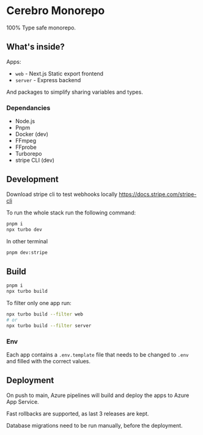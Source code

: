 # Cerebro Monorepo

100% Type safe monorepo.

## What's inside?

Apps:
- `web` - Next.js Static export frontend
- `server` - Express backend

And packages to simplify sharing variables and types.

### Dependancies

- Node.js
- Pnpm
- Docker (dev)
- FFmpeg
- FFprobe
- Turborepo
- stripe CLI (dev)

## Development

Download stripe cli to test webhooks locally
https://docs.stripe.com/stripe-cli

To run the whole stack run the following command:
```bash
pnpm i
npx turbo dev
```

In other terminal
```bash
pnpm dev:stripe
```


## Build

```bash
pnpm i
npx turbo build
```

To filter only one app run:
```bash
npx turbo build --filter web
# or
npx turbo build --filter server
```

### Env

Each app contains a `.env.template` file that needs to be changed to `.env` and filled with the correct values.

## Deployment

On push to main, Azure pipelines will build and deploy the apps to Azure App Service.

Fast rollbacks are supported, as last 3 releases are kept.

Database migrations need to be run manually, before the deployment.